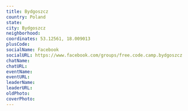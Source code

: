 ```yaml
---
title: Bydgoszcz
country: Poland
state: 
city: Bydgoszcz
neighborhood: 
coordinates: 53.12561, 18.009013
plusCode:
socialName: Facebook
socialURL: https://www.facebook.com/groups/free.code.camp.bydgoszcz
chatName:
chatURL:
eventName:
eventURL:
leaderName:
leaderURL:
oldPhoto: 
coverPhoto:
---
```

